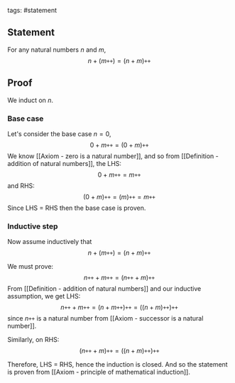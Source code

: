 tags: #statement 

## Statement

For any natural numbers $n$ and $m$, 
$$n + (m\texttt{++}) = (n + m)\texttt{++}$$
## Proof

We induct on $n$.

### Base case
Let's consider the base case $n = 0$,
$$ 0 + m\texttt{++} = (0 + m)\texttt{++} $$
We know [[Axiom - zero is a natural number]], and so from [[Definition - addition of natural numbers]], 
the LHS:
$$0 + m\texttt{++} = m\texttt{++}$$
and RHS:
$$(0 + m)\texttt{++} = (m)\texttt{++} = m\texttt{++}$$
Since LHS $=$ RHS then the base case is proven.

### Inductive step
Now assume inductively that 
$$n + (m\texttt{++}) = (n + m)\texttt{++}$$

We must prove:
$$n\texttt{++} + m\texttt{++} = (n\texttt{++} + m)\texttt{++}$$
From [[Definition - addition of natural numbers]] and our inductive assumption, we get LHS:
$$n\texttt{++} + m\texttt{++} = (n + m\texttt{++})\texttt{++} = ((n + m)\texttt{++})\texttt{++}$$
since $n\texttt{++}$ is a natural number from [[Axiom - successor is a natural number]].

Similarly, on RHS:
$$(n\texttt{++} + m)\texttt{++} = ((n + m)\texttt{++})\texttt{++}$$

Therefore, LHS $=$ RHS, hence the induction is closed. And so the statement is proven from [[Axiom - principle of mathematical induction]].